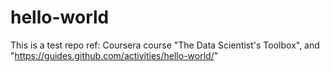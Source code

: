 # hello-world
This is a test repo ref: Coursera course "The Data Scientist's Toolbox", and "https://guides.github.com/activities/hello-world/"
